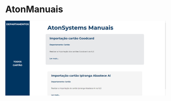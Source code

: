 # AtonManuais

![Goodcard01.jpg](https://github.com/vitormfrey/assestAtonManuais/blob/main/images/AtonManuais.PNG)